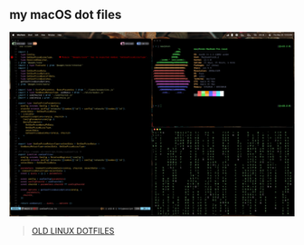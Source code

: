 ## my macOS dot files

![ss](./ss.png)

> [OLD LINUX DOTFILES](https://github.com/rendinjast/dotfiles/tree/linux)
